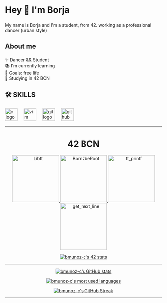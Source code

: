 
<h1 align="left">Hey 👋  I'm Borja</h1>

###

<p align="left">My name is Borja and I'm a student, from 42. working as a professional dancer (urban style)</p>

###

<h2 align="left">About me</h2>

###

<p align="left">✨ Dancer && Student<br>📚 I'm currently learning<br>🎯 Goals: free life<br>🎲 Studying in 42 BCN</p>

###

<h2 align="left">🛠 SKILLS</h2>

###

<div align="left">
  <img src="https://cdn.jsdelivr.net/gh/devicons/devicon/icons/c/c-original.svg" height="40" alt="c logo"  />
  <img width="12" />
  <img src="https://cdn.jsdelivr.net/gh/devicons/devicon/icons/vim/vim-original.svg" height="40" alt="vim logo"  />
  <img width="12" />
  <img src="https://cdn.jsdelivr.net/gh/devicons/devicon/icons/git/git-original.svg" height="40" alt="git logo"  />
  <img width="12" />
  <img src="https://cdn.jsdelivr.net/gh/devicons/devicon/icons/github/github-original.svg" height="40" alt="github logo"  />
</div>

- - -
<div align="center">
  
# 42 BCN

  <div align="center">
    <a href="https://github.com/bmunoz-c/libft">
        <img alt="Libft" src="https://raw.githubusercontent.com/ayogun/42-project-badges/main/badges/libfte.png" width="150" height="150">
    </a>
    <a href="https://github.com/bmunoz-c/Born2BeRoot">
        <img alt="Born2beRoot" src="https://raw.githubusercontent.com/ayogun/42-project-badges/main/badges/born2berootm.png" width="150" height="150">
    </a>
    <a href="https://github.com/bmunoz-c/ft_printf">
        <img alt="ft_printf" src="https://raw.githubusercontent.com/ayogun/42-project-badges/main/badges/ft_printfe.png" width="150" height="150">
    </a>
    <a href="https://github.com/bmunoz-c/get_next_line">
        <img alt="get_next_line" src="https://raw.githubusercontent.com/ayogun/42-project-badges/main/badges/get_next_linem.png" width="150" height="150">
    </a>
</div>

[![bmunoz-c's 42 stats](https://badge42.coday.fr/api/v2/clu1fcxu21622801p4ru3drnko/stats?cursusId=21&coalitionId=205)](https://github.com/Coday-meric/badge42)

- - -

 [![bmunoz-c's GitHub stats](https://github-readme-stats.vercel.app/api?username=bmunoz-c&hide_title=false&hide_rank=false&show_icons=true&include_all_commits=true&count_private=true&disable_animations=false&theme=dracula&locale=en&hide_border=false&order=1)](https://github.com/bmunoz-c?tab=repositories) 
 
 [![bmunoz-c's most used languages](https://github-readme-stats.vercel.app/api/top-langs?username=bmunoz-c&locale=en&hide_title=false&layout=compact&card_width=320&langs_count=5&theme=dracula&hide_border=false&order=2)](https://github.com/bmunoz-c?tab=repositories) 
 
 [![bmunoz-c's GitHub Streak](https://streak-stats.demolab.com?user=bmunoz-c&locale=en&mode=daily&theme=dracula&hide_border=false&border_radius=5&order=3)](https://github.com/bmunoz-c) 

- - -

</div>
